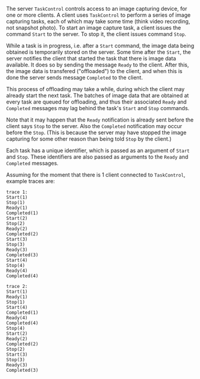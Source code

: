 The server `TaskControl` controls access to an image capturing device, for one or more clients. A client uses `TaskControl` to perform a series of image capturing tasks, each of which may take some time (think video recording, not snapshot photo). To start an image capture task, a client issues the command `Start` to the server. To stop it, the client issues command `Stop`.

While a task is in progress, i.e. after a `Start` command, the image data being obtained is temporarily stored on the server. Some time after the `Start`, the server notifies the client that started the task that there is image data available. It does so by sending the message `Ready` to the client. After this, the image data is transfered ("offloaded") to the client, and when this is done the server sends message `Completed` to the client.

This process of offloading may take a while, during which the client may already start the next task. The batches of image data that are obtained at every task are queued for offloading, and thus their associated `Ready` and `Completed` messages may lag behind the task's `Start` and `Stop` commands.

Note that it may happen that the `Ready` notification is already sent before the client says `Stop` to the server. Also the `Completed` notification may occur before the `Stop`. (This is because the server may have stopped the image capturing for some other reason than being told `Stop` by the client.)

Each task has a unique identifier, which is passed as an argument of `Start` and `Stop`. These identifiers are also passed as arguments to the `Ready` and `Completed` messages.

Assuming for the moment that there is 1 client connected to `TaskControl`, example traces are:
```
trace 1:
Start(1)
Stop(1)
Ready(1)
Completed(1)
Start(2)
Stop(2)
Ready(2)
Completed(2)
Start(3)
Stop(3)
Ready(3)
Completed(3)
Start(4)
Stop(4)
Ready(4)
Completed(4)
```
```
trace 2:
Start(1)
Ready(1)
Stop(1)
Start(4)
Completed(1)
Ready(4)
Completed(4)
Stop(4)
Start(2)
Ready(2)
Completed(2)
Stop(2)
Start(3)
Stop(3)
Ready(3)
Completed(3)
```
